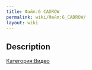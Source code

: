```yaml
---
title: Файл:6 CADROW
permalink: wiki/Файл:6_CADROW/
layout: wiki
---
```


## Description

[Категория:Видео](Категория:Видео "wikilink")
